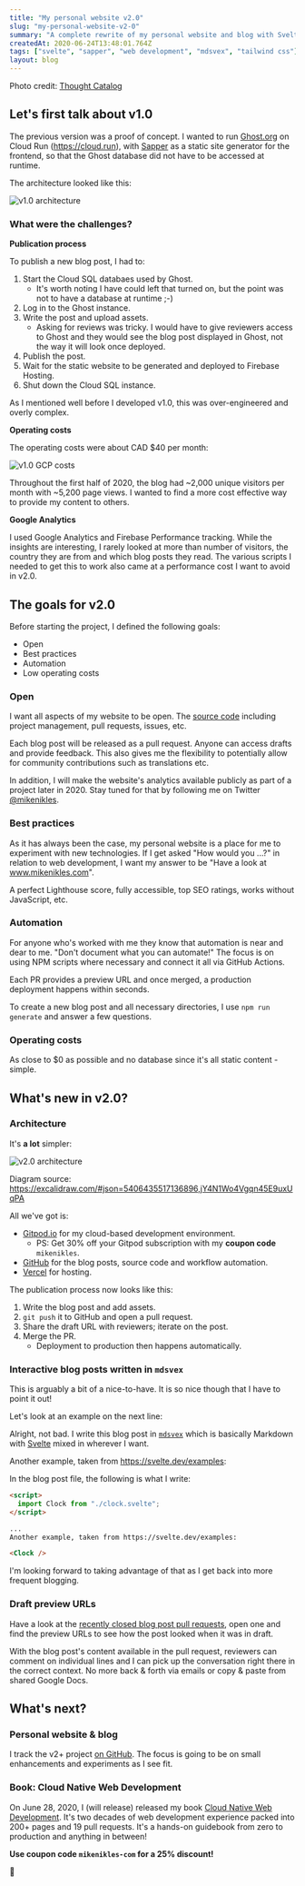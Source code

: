 ```yaml
---
title: "My personal website v2.0"
slug: "my-personal-website-v2-0"
summary: "A complete rewrite of my personal website and blog with Svelte, Sapper, mdsvex and Tailwind CSS. Blog posts can be reviewed on a preview URL and discussed in a pull request. The site follows best practices; accessibility (a11y), top Lighthouse score, Google's web vitals, and SEO."
createdAt: 2020-06-24T13:48:01.764Z
tags: ["svelte", "sapper", "web development", "mdsvex", "tailwind css"]
layout: blog
---
```


<script>
  import Clock from "./clock.svelte";
  import Timer from "./timer.svelte";

  const assetsBasePath = `blog/${slug}`;
</script>

Photo credit: [Thought Catalog](https://unsplash.com/@thoughtcatalog?utm_source=unsplash&amp;utm_medium=referral&amp;utm_content=creditCopyText)

## Let's first talk about v1.0

The previous version was a proof of concept. I wanted to run
[Ghost.org](https://ghost.org/) on Cloud Run (https://cloud.run), with [Sapper](https://sapper.svelte.dev)
as a static site generator for the frontend, so that the Ghost database did not have to be accessed
at runtime.

The architecture looked like this:

![v1.0 architecture]({assetsBasePath}/1.jpg)

### What were the challenges?

**Publication process**

To publish a new blog post, I had to:
1. Start the Cloud SQL databaes used by Ghost.
    * It's worth noting I have could left that turned on, but the point was not to have a database at runtime ;-)
1. Log in to the Ghost instance.
1. Write the post and upload assets.
    * Asking for reviews was tricky. I would have to give reviewers access to Ghost and they would see
      the blog post displayed in Ghost, not the way it will look once deployed.
1. Publish the post.
1. Wait for the static website to be generated and deployed to Firebase Hosting.
1. Shut down the Cloud SQL instance.

As I mentioned well before I developed v1.0, this was over-engineered and overly complex.

**Operating costs**

The operating costs were about CAD $40 per month:

![v1.0 GCP costs]({assetsBasePath}/2.jpg)

Throughout the first half of 2020, the blog had ~2,000 unique visitors per month with ~5,200 page views.
I wanted to find a more cost effective way to provide my content to others.

**Google Analytics**

I used Google Analytics and Firebase Performance tracking. While the insights are interesting, I rarely
looked at more than number of visitors, the country they are from and which blog posts they read. The various
scripts I needed to get this to work also came at a performance cost I want to avoid in v2.0.

## The goals for v2.0

Before starting the project, I defined the following goals:
* Open
* Best practices
* Automation
* Low operating costs

### Open

I want all aspects of my website to be open. The [source code](https://github.com/mikenikles/www-mikenikles-com)
including project management, pull requests, issues, etc.

Each blog post will be released as a pull request. Anyone can access drafts and provide feedback. This also
gives me the flexibility to potentially allow for community contributions such as translations etc.

In addition, I will make the website's analytics available publicly as part of a project later in 2020. Stay
tuned for that by following me on Twitter [@mikenikles](https://www.twitter.com/mikenikles).

### Best practices

As it has always been the case, my personal website is a place for me to experiment with new technologies.
If I get asked "How would you ...?" in relation to web development, I want my answer to be "Have a look at
www.mikenikles.com".

A perfect Lighthouse score, fully accessible, top SEO ratings, works without JavaScript, etc.

### Automation

For anyone who's worked with me they know that automation is near and dear to me. "Don't document what you can automate!"
The focus is on using NPM scripts where necessary and connect it all via GitHub Actions.

Each PR provides a preview URL and once merged, a production deployment happens within seconds.

To create a new blog post and all necessary directories, I use `npm run generate` and answer a few questions.

### Operating costs

As close to $0 as possible and no database since it's all static content - simple.

## What's new in v2.0?

### Architecture

It's **a lot** simpler:

![v2.0 architecture]({assetsBasePath}/3.jpg)

Diagram source: https://excalidraw.com/#json=5406435517136896,jY4N1Wo4Vgqn45E9uxUqPA

All we've got is:
* [Gitpod.io](https://gitpod.io/) for my cloud-based development environment.
    * PS: Get 30% off your Gitpod subscription with my **coupon code** `mikenikles`.
* [GitHub](https://github.com/mikenikles/www-mikenikles-com) for the blog posts, source code and workflow automation.
* [Vercel](https://vercel.com/) for hosting.

The publication process now looks like this:
1. Write the blog post and add assets.
1. `git push` it to GitHub and open a pull request.
1. Share the draft URL with reviewers; iterate on the post.
1. Merge the PR.
    * Deployment to production then happens automatically.

### Interactive blog posts written in `mdsvex`

This is arguably a bit of a nice-to-have. It is so nice though that I have to point it out!

Let's look at an example on the next line:

<Timer />

Alright, not bad. I write this blog post in [`mdsvex`](https://mdsvex.com/) which is basically Markdown
with [Svelte](https://svelte.dev/) mixed in wherever I want.

Another example, taken from https://svelte.dev/examples:

<Clock />

In the blog post file, the following is what I write:

```html
<script>
  import Clock from "./clock.svelte";
</script>

...
Another example, taken from https://svelte.dev/examples:

<Clock />
```

I'm looking forward to taking advantage of that as I get back into more frequent blogging.

### Draft preview URLs

Have a look at the [recently closed blog post pull requests](https://github.com/mikenikles/www-mikenikles-com/pulls?q=is%3Apr+is%3Aclosed+label%3A%22blog+post%22),
open one and find the preview URLs to see how the post looked when it was in draft.

With the blog post's content available in the pull request, reviewers can comment on individual lines
and I can pick up the conversation right there in the correct context. No more back & forth via emails or
copy & paste from shared Google Docs.

## What's next?

### Personal website & blog

I track the v2+ project [on GitHub](https://github.com/mikenikles/www-mikenikles-com/projects/2). The focus
is going to be on small enhancements and experiments as I see fit.

### Book: Cloud Native Web Development

On June 28, 2020, I (will release) released my book [Cloud Native Web Development](https://www.gum.co/cloud-native-web-development).
It's two decades of web development experience packed into 200+ pages and 19 pull requests. It's a hands-on
guidebook from zero to production and anything in between!

**Use coupon code `mikenikles-com` for a 25% discount!**

👋
